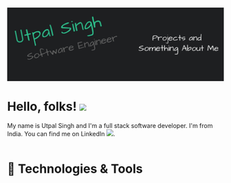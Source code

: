 ![Header](https://github.com/utpal434/utpal434/blob/main/header.jpg "Header")

# Hello, folks! <img src="https://raw.githubusercontent.com/MartinHeinz/MartinHeinz/master/wave.gif" width="30px">
My name is Utpal Singh and I'm a full stack software developer. I'm from India. You can find me on LinkedIn <a href="https://www.linkedin.com/in/utpal-singh/" rel="nofollow"><img src="https://raw.githubusercontent.com/MartinHeinz/MartinHeinz/master/linkedin-3-16.png"></a>. <br> <br>
# <g-emoji class="g-emoji" alias="wrench" fallback-src="https://github.githubassets.com/images/icons/emoji/unicode/1f527.png">🔧</g-emoji> Technologies & Tools
